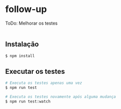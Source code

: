 # follow-up

ToDo: Melhorar os testes
<br/>
<br/>

## Instalação

```bash
$ npm install
```

## Executar os testes

```bash
# Executa os testes apenas uma vez
$ npm run test

# Executa os testes novamente após alguma mudança
$ npm run test:watch
```

